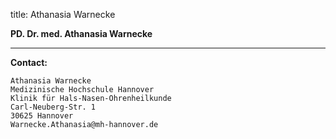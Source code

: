 title: Athanasia Warnecke

 
**PD. Dr. med. Athanasia Warnecke**



***


**Contact:**

	Athanasia Warnecke
	Medizinische Hochschule Hannover
	Klinik für Hals-Nasen-Ohrenheilkunde
	Carl-Neuberg-Str. 1
	30625 Hannover
	Warnecke.Athanasia@mh-hannover.de



